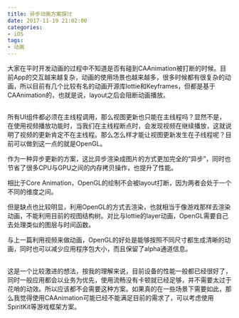```yaml
---
title: 异步动画方案探讨
date: 2017-11-19 21:02:00
categories:
- iOS
tags:
- 动画
---
```


大家在平时开发动画的过程中不知道是否有碰到CAAnimation被打断的时候。目前App的交互越来越复杂，动画的使用场景也越来越多，很多时候都有很复杂的动画，所以目前有几个比较有名的动画开源库lottie和Keyframes，但都是基于CAAnimation的，也就是说，layout之后会阻断动画播放。

<!--more-->

##

所有UI组件都必须在主线程调用，那么视图更新也只能在主线程吗？显然不是，在使用视频播放功能时，当我们在主线程断点时，会发现视频在继续播放，这就说明了视频的更新肯定不在主线程。那么怎么样才能让视图更新发生在子线程呢？目前可以做到这一点的就是OpenGL。

作为一种异步更新的方案，这比异步渲染成图片的方式更加完全的“异步”，同时也节省了很多CPU与GPU之间的内存拷贝操作，也提升了性能。

相比于Core Animation，OpenGL的绘制不会被layout打断，因为两者会处于一个不同的维度之间。

但是缺点也比较明显，利用OpenGL的方式去渲染，也就相当于像游戏那样去渲染动画，不能利用目前的视图结构树。对比与lottie的layer动画，OpenGL需要自己去处理类似的图层与时间函数。

与上一篇利用视频来做动画，OpenGL的好处是能够按照不同尺寸都生成清晰的动画，同时也可以减少应用程序包大小，而且保留了alpha通道信息。

##

这是一个比较激进的想法，按我的理解来说，目前设备的性能一般都已经很好了，同时一般应用都会以业务为优先，使用流畅没有卡顿就已经足够，并不需要太过于花哨的动效。所以应该都不会需要这种方案。如果真的在一些场景下需要如此，那么我觉得使用CAAnimation可能已经不能满足目前的需求了，可以考虑使用SpiritKit等游戏框架方案。
